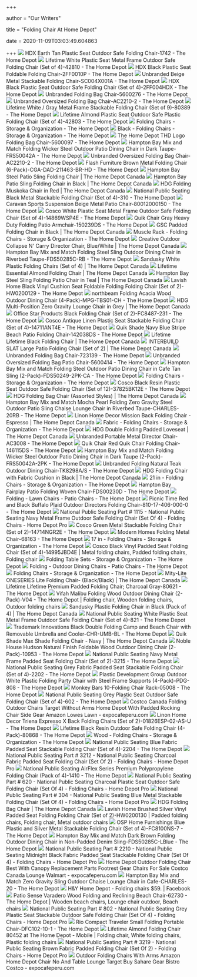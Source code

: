 +++
        
author = "Our Writers"
        
title = "Folding Chair At Home Depot"
        
date = 2020-11-09T03:03:49.604863
        
+++
[ ![](https://images.homedepot-static.com/productImages/fd31de5a-ae61-4a6f-aaf8-46398aa2e3a3/svn/earth-tan-hdx-folding-chairs-1742-64_1000.jpg)](https://images.homedepot-static.com/productImages/fd31de5a-ae61-4a6f-aaf8-46398aa2e3a3/svn/earth-tan-hdx-folding-chairs-1742-64_1000.jpg) HDX Earth Tan Plastic Seat Outdoor Safe Folding Chair-1742 - The Home Depot
[ ![](https://images.homedepot-static.com/productImages/665ddcfe-2897-45cb-882f-69a0fdca8d1e/svn/white-lifetime-folding-chairs-42810-64_600.jpg)](https://images.homedepot-static.com/productImages/665ddcfe-2897-45cb-882f-69a0fdca8d1e/svn/white-lifetime-folding-chairs-42810-64_600.jpg) Lifetime White Plastic Seat Metal Frame Outdoor Safe Folding Chair (Set of  4)-42810 - The Home Depot
[ ![](https://images.homedepot-static.com/productImages/758a30d1-5ab6-4c57-b244-8a6dca9173e0/svn/black-hdx-folding-chairs-2ff0010p-64_600.jpg)](https://images.homedepot-static.com/productImages/758a30d1-5ab6-4c57-b244-8a6dca9173e0/svn/black-hdx-folding-chairs-2ff0010p-64_600.jpg) HDX Black Plastic Seat Foldable Folding Chair-2FF0010P - The Home Depot
[ ![](https://images.homedepot-static.com/productImages/e7870b4a-02d0-456e-b673-df6d310fe11e/svn/beige-folding-chairs-sc004x001a-64_600.jpg)](https://images.homedepot-static.com/productImages/e7870b4a-02d0-456e-b673-df6d310fe11e/svn/beige-folding-chairs-sc004x001a-64_600.jpg) Unbranded Beige Metal Stackable Folding Chair-SC004X001A - The Home Depot
[ ![](https://images.homedepot-static.com/productImages/5e095f5c-f032-4b00-b68c-8b31a849f43a/svn/black-hdx-folding-chairs-2ff004hdx-64_1000.jpg)](https://images.homedepot-static.com/productImages/5e095f5c-f032-4b00-b68c-8b31a849f43a/svn/black-hdx-folding-chairs-2ff004hdx-64_1000.jpg) HDX Black Plastic Seat Outdoor Safe Folding Chair (Set of 4)-2FF004HDX -  The Home Depot
[ ![](https://images.homedepot-static.com/productImages/b28be536-de7b-476d-9234-2f6ae140374d/svn/red-camping-chairs-5600276-64_1000.jpg)](https://images.homedepot-static.com/productImages/b28be536-de7b-476d-9234-2f6ae140374d/svn/red-camping-chairs-5600276-64_1000.jpg) Unbranded Folding Bag Chair-5600276 - The Home Depot
[ ![](https://images.homedepot-static.com/productImages/354931fa-8515-4f42-8c94-b9dd326a0948/svn/sliver-gery-camping-chairs-ac2210-2-64_1000.jpg)](https://images.homedepot-static.com/productImages/354931fa-8515-4f42-8c94-b9dd326a0948/svn/sliver-gery-camping-chairs-ac2210-2-64_1000.jpg) Unbranded Oversized Folding Bag Chair-AC2210-2 - The Home Depot
[ ![](https://images.homedepot-static.com/productImages/8dbe486c-ae13-408a-b37b-c445171934b9/svn/white-gray-lifetime-folding-chairs-80389-44_600.jpg)](https://images.homedepot-static.com/productImages/8dbe486c-ae13-408a-b37b-c445171934b9/svn/white-gray-lifetime-folding-chairs-80389-44_600.jpg) Lifetime White / Gray Metal Frame Stackable Folding Chair (Set of 9)-80389  - The Home Depot
[ ![](https://images.homedepot-static.com/productImages/cc83abe0-91e9-4960-94cd-9b554c7fd386/svn/almond-lifetime-folding-chairs-42803-64_600.jpg)](https://images.homedepot-static.com/productImages/cc83abe0-91e9-4960-94cd-9b554c7fd386/svn/almond-lifetime-folding-chairs-42803-64_600.jpg) Lifetime Almond Plastic Seat Outdoor Safe Plastic Folding Chair (Set of  4)-42803 - The Home Depot
[ ![](https://contentgrid.homedepot-static.com/hdus/en_US/DTCCOMNEW/fetch/FetchRules/PLP_Banner_PartialGroup/D59s-FoldingFurniture-1493227-205054104.png)](https://contentgrid.homedepot-static.com/hdus/en_US/DTCCOMNEW/fetch/FetchRules/PLP_Banner_PartialGroup/D59s-FoldingFurniture-1493227-205054104.png) Folding Chairs - Storage & Organization - The Home Depot
[ ![](https://images.homedepot-static.com/productImages/f6ccedfa-7680-4ed4-a195-a0a16148cd5c/svn/black-cosco-folding-chairs-1471105xe-64_1000.jpg)](https://images.homedepot-static.com/productImages/f6ccedfa-7680-4ed4-a195-a0a16148cd5c/svn/black-cosco-folding-chairs-1471105xe-64_1000.jpg) Black - Folding Chairs - Storage & Organization - The Home Depot
[ ![](https://images.homedepot-static.com/productImages/2debb482-d656-4231-a442-6cfcb9f87ecc/svn/the-home-depot-camping-chairs-5600097-64_1000.jpg)](https://images.homedepot-static.com/productImages/2debb482-d656-4231-a442-6cfcb9f87ecc/svn/the-home-depot-camping-chairs-5600097-64_1000.jpg) The Home Depot THD Logo Folding Bag Chair-5600097 - The Home Depot
[ ![](https://images.homedepot-static.com/productImages/90534d0a-1a12-4089-8c78-1698d00dc220/svn/hampton-bay-outdoor-dining-chairs-frs50042a-64_1000.jpg)](https://images.homedepot-static.com/productImages/90534d0a-1a12-4089-8c78-1698d00dc220/svn/hampton-bay-outdoor-dining-chairs-frs50042a-64_1000.jpg) Hampton Bay Mix and Match Folding Wicker Steel Outdoor Patio Dining Chair  in Dark Taupe-FRS50042A - The Home Depot
[ ![](https://images.homedepot-static.com/productImages/c4a3eb3b-d022-43e7-8805-6382d7f0f4b5/svn/sliver-gery-camping-chairs-ac2210-2-e1_600.jpg)](https://images.homedepot-static.com/productImages/c4a3eb3b-d022-43e7-8805-6382d7f0f4b5/svn/sliver-gery-camping-chairs-ac2210-2-e1_600.jpg) Unbranded Oversized Folding Bag Chair-AC2210-2 - The Home Depot
[ ![](https://images.homedepot-static.com/productImages/e6deb67c-d901-46b8-ac7c-f73bb0b4c0ba/svn/brown-flash-furniture-folding-chairs-cga-dad-211463-br-hd-64_600.jpg)](https://images.homedepot-static.com/productImages/e6deb67c-d901-46b8-ac7c-f73bb0b4c0ba/svn/brown-flash-furniture-folding-chairs-cga-dad-211463-br-hd-64_600.jpg) Flash Furniture Brown Metal Folding Chair (6-Pack)-CGA-DAD-211463-BR-HD -  The Home Depot
[ ![](https://homedepot.scene7.com/is/image/homedepotcanada/p_1001025583.jpg?wid=1000&hei=1000&op_sharpen=1)](https://homedepot.scene7.com/is/image/homedepotcanada/p_1001025583.jpg?wid=1000&hei=1000&op_sharpen=1) Hampton Bay Steel Patio Sling Folding Chair | The Home Depot Canada
[ ![](https://homedepot.scene7.com/is/image/homedepotcanada/p_1001025292.jpg?wid=1000&hei=1000&op_sharpen=1)](https://homedepot.scene7.com/is/image/homedepotcanada/p_1001025292.jpg?wid=1000&hei=1000&op_sharpen=1) Hampton Bay Patio Sling Folding Chair in Black | The Home Depot Canada
[ ![](https://homedepot.scene7.com/is/image/homedepotcanada/p_1001034412.jpg?wid=1000&hei=1000&op_sharpen=1)](https://homedepot.scene7.com/is/image/homedepotcanada/p_1001034412.jpg?wid=1000&hei=1000&op_sharpen=1) HDG Folding Muskoka Chair in Red | The Home Depot Canada
[ ![](https://images.homedepot-static.com/productImages/a8b052d6-6290-455c-99bf-f1c54a8ffe8d/svn/black-national-public-seating-folding-chairs-310-64_600.jpg)](https://images.homedepot-static.com/productImages/a8b052d6-6290-455c-99bf-f1c54a8ffe8d/svn/black-national-public-seating-folding-chairs-310-64_600.jpg) National Public Seating Black Metal Stackable Folding Chair (Set of 4)-310  - The Home Depot
[ ![](https://images.homedepot-static.com/productImages/72d08585-4127-42f3-9971-b1a808d5cc33/svn/caravan-sports-outdoor-lounge-chairs-80012000150-64_600.jpg)](https://images.homedepot-static.com/productImages/72d08585-4127-42f3-9971-b1a808d5cc33/svn/caravan-sports-outdoor-lounge-chairs-80012000150-64_600.jpg) Caravan Sports Suspension Beige Metal Patio Chair-80012000150 - The Home  Depot
[ ![](https://images.homedepot-static.com/productImages/714f6c6e-bb83-4cef-879e-d16f1088362a/svn/white-speckle-cosco-folding-chairs-14869wsp4e-64_1000.jpg)](https://images.homedepot-static.com/productImages/714f6c6e-bb83-4cef-879e-d16f1088362a/svn/white-speckle-cosco-folding-chairs-14869wsp4e-64_1000.jpg) Cosco White Plastic Seat Metal Frame Outdoor Safe Folding Chair (Set of  4)-14869WSP4E - The Home Depot
[ ![](https://images.homedepot-static.com/productImages/e460b79e-ae76-488e-84be-49fe8669eece/svn/gray-quik-chair-camping-chairs-150239ds-64_1000.jpg)](https://images.homedepot-static.com/productImages/e460b79e-ae76-488e-84be-49fe8669eece/svn/gray-quik-chair-camping-chairs-150239ds-64_1000.jpg) Quik Chair Gray Heavy Duty Folding Patio Armchair-150239DS - The Home Depot
[ ![](https://homedepot.scene7.com/is/image/homedepotcanada/p_1000678374.jpg?wid=1000&hei=1000&op_sharpen=1)](https://homedepot.scene7.com/is/image/homedepotcanada/p_1000678374.jpg?wid=1000&hei=1000&op_sharpen=1) GSC Padded Folding Chair in Black | The Home Depot Canada
[ ![](https://images.homedepot-static.com/productImages/4a40aca7-8810-4123-9674-ead3f190ff3f/svn/black-muscle-rack-folding-chairs-fpmc-blk-64_400_compressed.jpg)](https://images.homedepot-static.com/productImages/4a40aca7-8810-4123-9674-ead3f190ff3f/svn/black-muscle-rack-folding-chairs-fpmc-blk-64_400_compressed.jpg) Muscle Rack - Folding Chairs - Storage & Organization - The Home Depot
[ ![](https://homedepot.scene7.com/is/image/homedepotcanada/p_1001517827.jpg?wid=1000&hei=1000&op_sharpen=1)](https://homedepot.scene7.com/is/image/homedepotcanada/p_1001517827.jpg?wid=1000&hei=1000&op_sharpen=1) Creative Outdoor Collapse N' Carry Director Chair, Blue/White | The Home  Depot Canada
[ ![](https://images.homedepot-static.com/productImages/7d93037e-5054-4ee0-81a3-dd8f7710a9de/svn/hampton-bay-outdoor-dining-chairs-fds50285c-rb-64_600.jpg)](https://images.homedepot-static.com/productImages/7d93037e-5054-4ee0-81a3-dd8f7710a9de/svn/hampton-bay-outdoor-dining-chairs-fds50285c-rb-64_600.jpg) Hampton Bay Mix and Match Folding Steel Sling Outdoor Dining Chair in  Riverbed Taupe-FDS50285C-RB - The Home Depot
[ ![](https://homedepot.scene7.com/is/image/homedepotcanada/p_1001389259.jpg?wid=1000&hei=1000&op_sharpen=1)](https://homedepot.scene7.com/is/image/homedepotcanada/p_1001389259.jpg?wid=1000&hei=1000&op_sharpen=1) Sandusky White Plastic Folding Chairs (Set of 4) | The Home Depot Canada
[ ![](https://homedepot.scene7.com/is/image/homedepotcanada/p_1001102899.jpg?wid=1000&hei=1000&op_sharpen=1)](https://homedepot.scene7.com/is/image/homedepotcanada/p_1001102899.jpg?wid=1000&hei=1000&op_sharpen=1) Lifetime Essential Almond Folding Chair | The Home Depot Canada
[ ![](https://homedepot.scene7.com/is/image/homedepotcanada/p_1001406338.jpg?wid=1000&hei=1000&op_sharpen=1)](https://homedepot.scene7.com/is/image/homedepotcanada/p_1001406338.jpg?wid=1000&hei=1000&op_sharpen=1) Hampton Bay Steel Sling Folding Patio Chair in Teal | The Home Depot Canada
[ ![](https://images.homedepot-static.com/productImages/75d4585b-e64b-41c4-a625-f1d240e9e888/svn/black-lavish-home-folding-chairs-hw0200129-64_600.jpg)](https://images.homedepot-static.com/productImages/75d4585b-e64b-41c4-a625-f1d240e9e888/svn/black-lavish-home-folding-chairs-hw0200129-64_600.jpg) Lavish Home Black Vinyl Cushion Seat Foldable Folding Folding Chair (Set of  2)-HW0200129 - The Home Depot
[ ![](https://images.homedepot-static.com/productImages/889ead10-9fb8-4492-a5c8-c36eb7908d0c/svn/outdoor-dining-chairs-mpg-tbs01-ch-64_600.jpg)](https://images.homedepot-static.com/productImages/889ead10-9fb8-4492-a5c8-c36eb7908d0c/svn/outdoor-dining-chairs-mpg-tbs01-ch-64_600.jpg) northbeam Folding Acacia Wood Outdoor Dining Chair (4-Pack)-MPG-TBS01-CH -  The Home Depot
[ ![](https://homedepot.scene7.com/is/image/homedepotcanada/p_1001075723.jpg?wid=1000&hei=1000&op_sharpen=1)](https://homedepot.scene7.com/is/image/homedepotcanada/p_1001075723.jpg?wid=1000&hei=1000&op_sharpen=1) HDG Multi-Position Zero Gravity Lounge Chair in Grey | The Home Depot Canada
[ ![](https://images.homedepot-static.com/productImages/4d243186-c8c2-415c-a84a-a4604510b049/svn/silver-office-star-products-folding-chairs-fc8487-231-e1_600.jpg)](https://images.homedepot-static.com/productImages/4d243186-c8c2-415c-a84a-a4604510b049/svn/silver-office-star-products-folding-chairs-fc8487-231-e1_600.jpg) Office Star Products Black Folding Chair (Set of 2)-FC8487-231 - The Home  Depot
[ ![](https://images.homedepot-static.com/productImages/5e21f420-23cd-48fe-bbc6-78800cbe3a78/svn/antique-linen-cosco-folding-chairs-14711ant4e-64_600.jpg)](https://images.homedepot-static.com/productImages/5e21f420-23cd-48fe-bbc6-78800cbe3a78/svn/antique-linen-cosco-folding-chairs-14711ant4e-64_600.jpg) Cosco Antique Linen Plastic Seat Stackable Folding Chair (Set of  4)-14711ANT4E - The Home Depot
[ ![](https://images.homedepot-static.com/productImages/79899fa1-e4a2-496a-9463-21040f2a1ca3/svn/navy-blue-quik-shade-beach-chairs-142038ds-64_600.jpg)](https://images.homedepot-static.com/productImages/79899fa1-e4a2-496a-9463-21040f2a1ca3/svn/navy-blue-quik-shade-beach-chairs-142038ds-64_600.jpg) Quik Shade Navy Blue Stripe Beach Patio Folding Chair-142038DS - The Home  Depot
[ ![](https://homedepot.scene7.com/is/image/homedepotcanada/p_1001551712.jpg?wid=1000&hei=1000&op_sharpen=1)](https://homedepot.scene7.com/is/image/homedepotcanada/p_1001551712.jpg?wid=1000&hei=1000&op_sharpen=1) Lifetime Lifetime Black Folding Chair | The Home Depot Canada
[ ![](https://homedepot.scene7.com/is/image/homedepotcanada/p_1001052204.jpg?wid=1000&hei=1000&op_sharpen=1)](https://homedepot.scene7.com/is/image/homedepotcanada/p_1001052204.jpg?wid=1000&hei=1000&op_sharpen=1) INTERBUILD SLAT Large Patio Folding Chair (Set of 2) | The Home Depot Canada
[ ![](https://images.homedepot-static.com/productImages/e456cb61-05c1-4257-8e86-4a62ea6610e8/svn/blue-camping-chairs-723139-64_600.jpg)](https://images.homedepot-static.com/productImages/e456cb61-05c1-4257-8e86-4a62ea6610e8/svn/blue-camping-chairs-723139-64_600.jpg) Unbranded Folding Bag Chair-723139 - The Home Depot
[ ![](https://images.homedepot-static.com/productImages/c449e2e9-f16f-4d87-aaf8-b28b29368bfc/svn/camping-chairs-5600414-64_1000.jpg)](https://images.homedepot-static.com/productImages/c449e2e9-f16f-4d87-aaf8-b28b29368bfc/svn/camping-chairs-5600414-64_1000.jpg) Unbranded Oversized Folding Bag Patio Chair-5600414 - The Home Depot
[ ![](https://images.homedepot-static.com/productImages/8aeebc9f-5000-490d-8f5a-d84436399b47/svn/hampton-bay-outdoor-dining-chairs-fds50249-2pk-ca-64_600.jpg)](https://images.homedepot-static.com/productImages/8aeebc9f-5000-490d-8f5a-d84436399b47/svn/hampton-bay-outdoor-dining-chairs-fds50249-2pk-ca-64_600.jpg) Hampton Bay Mix and Match Folding Steel Outdoor Patio Dining Chair in Cafe  Tan Sling (2-Pack)-FDS50249-2PK-CA - The Home Depot
[ ![](https://contentgrid.homedepot-static.com/hdus/en_US/DTCCOMNEW/fetch/FetchRules/PLP_Banner_PartialGroup/D59s-FoldingFurniture-1493227-303935944.png)](https://contentgrid.homedepot-static.com/hdus/en_US/DTCCOMNEW/fetch/FetchRules/PLP_Banner_PartialGroup/D59s-FoldingFurniture-1493227-303935944.png) Folding Chairs - Storage & Organization - The Home Depot
[ ![](https://images.homedepot-static.com/productImages/4655cda6-6b4b-48fe-bd59-906d6aafcb82/svn/black-resin-cosco-folding-chairs-37825bk12e-64_1000.jpg)](https://images.homedepot-static.com/productImages/4655cda6-6b4b-48fe-bd59-906d6aafcb82/svn/black-resin-cosco-folding-chairs-37825bk12e-64_1000.jpg) Cosco Black Resin Plastic Seat Outdoor Safe Folding Chair (Set of  12)-37825BK12E - The Home Depot
[ ![](https://homedepot.scene7.com/is/image/homedepotcanada/p_1001075639.jpg?wid=1000&hei=1000&op_sharpen=1)](https://homedepot.scene7.com/is/image/homedepotcanada/p_1001075639.jpg?wid=1000&hei=1000&op_sharpen=1) HDG Folding Bag Chair (Assorted Styles) | The Home Depot Canada
[ ![](https://images.homedepot-static.com/productImages/a98aa0d2-c3d4-4ed9-93ab-b52d65cfb811/svn/hampton-bay-outdoor-lounge-chairs-charles-20rb-64_600.jpg)](https://images.homedepot-static.com/productImages/a98aa0d2-c3d4-4ed9-93ab-b52d65cfb811/svn/hampton-bay-outdoor-lounge-chairs-charles-20rb-64_600.jpg) Hampton Bay Mix and Match Mocha Pearl Folding Zero Gravity Steel Outdoor  Patio Sling Chaise Lounge Chair in Riverbed Taupe-CHARLES-20RB - The Home  Depot
[ ![](https://homedepot.scene7.com/is/image/homedepotcanada/p_1001044558.jpg?wid=1000&hei=1000&op_sharpen=1)](https://homedepot.scene7.com/is/image/homedepotcanada/p_1001044558.jpg?wid=1000&hei=1000&op_sharpen=1) Linon Home Decor Mission Back Folding Chair - Espresso | The Home Depot  Canada
[ ![](https://images.homedepot-static.com/catalog/productImages/300/07/07c114c5-eae6-47e4-b90b-19933f2dc236_300.jpg)](https://images.homedepot-static.com/catalog/productImages/300/07/07c114c5-eae6-47e4-b90b-19933f2dc236_300.jpg) Fabric - Folding Chairs - Storage & Organization - The Home Depot
[ ![](https://homedepot.scene7.com/is/image/homedepotcanada/p_1001235935.jpg?wid=1000&hei=1000&op_sharpen=1)](https://homedepot.scene7.com/is/image/homedepotcanada/p_1001235935.jpg?wid=1000&hei=1000&op_sharpen=1) HDG Double Folding Padded Loveseat | The Home Depot Canada
[ ![](https://images.homedepot-static.com/productImages/2c08aeba-6817-421a-a6e3-68b4d50db62d/svn/light-grey-camping-chairs-ac3008-64_1000.jpg)](https://images.homedepot-static.com/productImages/2c08aeba-6817-421a-a6e3-68b4d50db62d/svn/light-grey-camping-chairs-ac3008-64_1000.jpg) Unbranded Portable Metal Director Chair-AC3008 - The Home Depot
[ ![](https://images.homedepot-static.com/productImages/df17a05a-68cb-49c1-9cd9-06dfbe1de23d/svn/red-white-and-blue-quik-chair-camping-chairs-146115ds-64_600.jpg)](https://images.homedepot-static.com/productImages/df17a05a-68cb-49c1-9cd9-06dfbe1de23d/svn/red-white-and-blue-quik-chair-camping-chairs-146115ds-64_600.jpg) Quik Chair Red Quik Chair Folding Chair-146115DS - The Home Depot
[ ![](https://images.homedepot-static.com/productImages/d263c7f8-a1f6-44d3-9c0c-8ac4b95cacdd/svn/hampton-bay-outdoor-dining-chairs-frs50042a-2pk-64_600.jpg)](https://images.homedepot-static.com/productImages/d263c7f8-a1f6-44d3-9c0c-8ac4b95cacdd/svn/hampton-bay-outdoor-dining-chairs-frs50042a-2pk-64_600.jpg) Hampton Bay Mix and Match Folding Wicker Steel Outdoor Patio Dining Chair  in Dark Taupe (2-Pack)-FRS50042A-2PK - The Home Depot
[ ![](https://images.homedepot-static.com/productImages/8c1f5537-a96a-44f4-b8e8-f0a70aae881d/svn/outdoor-lounge-chairs-tk8298a-s-64_600.jpg)](https://images.homedepot-static.com/productImages/8c1f5537-a96a-44f4-b8e8-f0a70aae881d/svn/outdoor-lounge-chairs-tk8298a-s-64_600.jpg) Unbranded Folding Natural Teak Outdoor Dining Chair-TK8298A/S - The Home  Depot
[ ![](https://homedepot.scene7.com/is/image/homedepotcanada/p_1000847589.jpg?wid=1000&hei=1000&op_sharpen=1)](https://homedepot.scene7.com/is/image/homedepotcanada/p_1000847589.jpg?wid=1000&hei=1000&op_sharpen=1) HDG Folding Chair with Fabric Cushion in Black | The Home Depot Canada
[ ![](https://images.homedepot-static.com/productImages/bb255556-2b96-4360-a336-280c8032e504/svn/white-carnegy-avenue-folding-chairs-cga-rut-2248-wh-hd-64_400_compressed.jpg)](https://images.homedepot-static.com/productImages/bb255556-2b96-4360-a336-280c8032e504/svn/white-carnegy-avenue-folding-chairs-cga-rut-2248-wh-hd-64_400_compressed.jpg) 21 in - Folding Chairs - Storage & Organization - The Home Depot
[ ![](https://i.pinimg.com/originals/90/d9/ad/90d9ad699c64ed4421b4d9fde2f523ae.jpg)](https://i.pinimg.com/originals/90/d9/ad/90d9ad699c64ed4421b4d9fde2f523ae.jpg) Hampton Bay Fairplay Patio Folding Woven Chair-FDS00230D - The Home Depot
[ ![](https://images.homedepot-static.com/catalog/productImages/300/61/6109f7b3-437c-41f9-804f-97aa0c8e1dfb_300.jpg)](https://images.homedepot-static.com/catalog/productImages/300/61/6109f7b3-437c-41f9-804f-97aa0c8e1dfb_300.jpg) Folding - Lawn Chairs - Patio Chairs - The Home Depot
[ ![](https://images.homedepot-static.com/productImages/f38074f7-2746-48bc-bf15-6ed082da0bdf/svn/red-black-buffalo-plaid-picnic-time-camping-chairs-810-17-406-000-0-64_600.jpg)](https://images.homedepot-static.com/productImages/f38074f7-2746-48bc-bf15-6ed082da0bdf/svn/red-black-buffalo-plaid-picnic-time-camping-chairs-810-17-406-000-0-64_600.jpg) Picnic Time Red and Black Buffalo Plaid Outdoor Directors Folding Chair-810-17-406-000-0  - The Home Depot
[ ![](https://content.interlinebrands.com/product/Image/Detail/10067/3583701_usn.jpg)](https://content.interlinebrands.com/product/Image/Detail/10067/3583701_usn.jpg) National Public Seating Part # 1115 - National Public Seating Navy Metal  Frame Outdoor Safe Folding Chair (Set Of 4) - Folding Chairs - Home Depot  Pro
[ ![](https://images.homedepot-static.com/productImages/0b97b720-9f5d-433f-bd64-2a08cc565c05/svn/green-cosco-folding-chairs-14714ngr2e-64_600.jpg)](https://images.homedepot-static.com/productImages/0b97b720-9f5d-433f-bd64-2a08cc565c05/svn/green-cosco-folding-chairs-14714ngr2e-64_600.jpg) Cosco Green Metal Stackable Folding Chair (Set of 2)-14714NGR2E - The Home  Depot
[ ![](https://images.homedepot-static.com/productImages/f66ac42a-2363-42a4-9518-4bdf5a9cec17/svn/black-modern-homes-folding-chairs-68163-64_600.jpg)](https://images.homedepot-static.com/productImages/f66ac42a-2363-42a4-9518-4bdf5a9cec17/svn/black-modern-homes-folding-chairs-68163-64_600.jpg) Modern Homes Folding Metal Chair-68163 - The Home Depot
[ ![](https://images.homedepot-static.com/productImages/6dbd865b-1604-4493-988c-88866ab7b694/svn/black-cosco-folding-chairs-60542blk8e-64_1000.jpg)](https://images.homedepot-static.com/productImages/6dbd865b-1604-4493-988c-88866ab7b694/svn/black-cosco-folding-chairs-60542blk8e-64_1000.jpg) 17 in - Folding Chairs - Storage & Organization - The Home Depot
[ ![](https://i.pinimg.com/originals/46/20/8e/46208e65ae48dc580c15de1d2c95ce30.jpg)](https://i.pinimg.com/originals/46/20/8e/46208e65ae48dc580c15de1d2c95ce30.jpg) Cosco Black Vinyl Padded Seat Folding Chair (Set of 4)-14995JBD4E | Metal folding  chairs, Padded folding chairs, Folding chair
[ ![](https://images.homedepot-static.com/productImages/23c9b9bb-39a8-402c-8bf4-ffdc6743eb36/svn/brown-folding-table-sets-cga-flf-202486-br-hd-64_1000.jpg)](https://images.homedepot-static.com/productImages/23c9b9bb-39a8-402c-8bf4-ffdc6743eb36/svn/brown-folding-table-sets-cga-flf-202486-br-hd-64_1000.jpg) Folding Table Sets - Storage & Organization - The Home Depot
[ ![](https://images.homedepot-static.com/productImages/70a0528a-8b80-4220-8fc2-416d0a3e5ebe/svn/hampton-bay-outdoor-dining-chairs-fds50249-2pkrvb-64_400.jpg)](https://images.homedepot-static.com/productImages/70a0528a-8b80-4220-8fc2-416d0a3e5ebe/svn/hampton-bay-outdoor-dining-chairs-fds50249-2pkrvb-64_400.jpg) Folding - Outdoor Dining Chairs - Patio Chairs - The Home Depot
[ ![](https://contentgrid.homedepot-static.com/hdus/en_US/DTCCOMNEW/fetch/FetchRules/PLP_Banner_PartialGroup/D59s-FoldingFurniture-1493227-308143370.png)](https://contentgrid.homedepot-static.com/hdus/en_US/DTCCOMNEW/fetch/FetchRules/PLP_Banner_PartialGroup/D59s-FoldingFurniture-1493227-308143370.png) Folding Chairs - Storage & Organization - The Home Depot
[ ![](https://homedepot.scene7.com/is/image/homedepotcanada/p_1000807616.jpg?wid=1000&hei=1000&op_sharpen=1)](https://homedepot.scene7.com/is/image/homedepotcanada/p_1000807616.jpg?wid=1000&hei=1000&op_sharpen=1) Mity-Lite ONESERIES Lite Folding Chair- (Black/Black) | The Home Depot  Canada
[ ![](https://images.homedepot-static.com/productImages/77a7e23a-0dc1-4583-a631-a4023235416f/svn/charcoal-gray-lifetime-folding-chairs-80621-64_600.jpg)](https://images.homedepot-static.com/productImages/77a7e23a-0dc1-4583-a631-a4023235416f/svn/charcoal-gray-lifetime-folding-chairs-80621-64_600.jpg) Lifetime Lifetime Premium Padded Folding Chair; Charcoal Gray-80621 - The Home  Depot
[ ![](https://i.pinimg.com/originals/a0/74/9e/a0749e10aeb3c0ad734d5d09747636ae.jpg)](https://i.pinimg.com/originals/a0/74/9e/a0749e10aeb3c0ad734d5d09747636ae.jpg) Vifah Malibu Folding Wood Outdoor Dining Chair (2-Pack)-V04 - The Home Depot  | Folding chair, Wooden folding chairs, Outdoor folding chairs
[ ![](https://homedepot.scene7.com/is/image/homedepotcanada/p_1001389261.jpg?wid=1000&hei=1000&op_sharpen=1)](https://homedepot.scene7.com/is/image/homedepotcanada/p_1001389261.jpg?wid=1000&hei=1000&op_sharpen=1) Sandusky Plastic Folding Chair in Black (Pack of 4) | The Home Depot Canada
[ ![](https://images.homedepot-static.com/productImages/769b2af1-ca64-4f9e-be54-43d6e889c94d/svn/white-national-public-seating-folding-chairs-821-64_600.jpg)](https://images.homedepot-static.com/productImages/769b2af1-ca64-4f9e-be54-43d6e889c94d/svn/white-national-public-seating-folding-chairs-821-64_600.jpg) National Public Seating White Plastic Seat Metal Frame Outdoor Safe Folding  Chair (Set of 4)-821 - The Home Depot
[ ![](https://images.homedepot-static.com/productImages/52dc608f-23c6-4870-96b1-e683721d6fa9/svn/black-trademark-innovations-camping-chairs-chr-umb-bl-64_600.jpg)](https://images.homedepot-static.com/productImages/52dc608f-23c6-4870-96b1-e683721d6fa9/svn/black-trademark-innovations-camping-chairs-chr-umb-bl-64_600.jpg) Trademark Innovations Black Double Folding Camp and Beach Chair with  Removable Umbrella and Cooler-CHR-UMB-BL - The Home Depot
[ ![](https://homedepot.scene7.com/is/image/homedepotcanada/p_1001331455.jpg?wid=1000&hei=1000&op_sharpen=1)](https://homedepot.scene7.com/is/image/homedepotcanada/p_1001331455.jpg?wid=1000&hei=1000&op_sharpen=1) Quik Shade Max Shade Folding Chair - Navy | The Home Depot Canada
[ ![](https://images.homedepot-static.com/productImages/ae0feabf-ba34-4a0a-aa4b-b833e226211d/svn/noble-house-outdoor-dining-chairs-10953-64_600.jpg)](https://images.homedepot-static.com/productImages/ae0feabf-ba34-4a0a-aa4b-b833e226211d/svn/noble-house-outdoor-dining-chairs-10953-64_600.jpg) Noble House Hudson Natural Finish Foldable Wood Outdoor Dining Chair  (2-Pack)-10953 - The Home Depot
[ ![](https://images.homedepot-static.com/productImages/a3117dd3-9a51-4c22-8f30-bb3699ad6e41/svn/navy-national-public-seating-folding-chairs-3215-64_600.jpg)](https://images.homedepot-static.com/productImages/a3117dd3-9a51-4c22-8f30-bb3699ad6e41/svn/navy-national-public-seating-folding-chairs-3215-64_600.jpg) National Public Seating Navy Metal Frame Padded Seat Folding Chair (Set of  2)-3215 - The Home Depot
[ ![](https://images.homedepot-static.com/productImages/62d62d60-6760-4809-82c1-38e4161e6a46/svn/grey-national-public-seating-folding-chairs-2202-64_600.jpg)](https://images.homedepot-static.com/productImages/62d62d60-6760-4809-82c1-38e4161e6a46/svn/grey-national-public-seating-folding-chairs-2202-64_600.jpg) National Public Seating Grey Fabric Padded Seat Stackable Folding Chair  (Set of 4)-2202 - The Home Depot
[ ![](https://images.homedepot-static.com/productImages/9bf082b9-ff1b-4d36-9ed6-57e52eb234f0/svn/white-plastic-development-group-folding-chairs-pdg-808-c3_600.jpg)](https://images.homedepot-static.com/productImages/9bf082b9-ff1b-4d36-9ed6-57e52eb234f0/svn/white-plastic-development-group-folding-chairs-pdg-808-c3_600.jpg) Plastic Development Group Outdoor White Plastic Folding Party Chair with  Steel Frame Supports (4-Pack)-PDG-808 - The Home Depot
[ ![](https://images.homedepot-static.com/productImages/8ef1e05b-e6eb-4ee6-bb74-f3d538a68e20/svn/gray-monkey-bars-garage-storage-hooks-05008-c3_600.jpg)](https://images.homedepot-static.com/productImages/8ef1e05b-e6eb-4ee6-bb74-f3d538a68e20/svn/gray-monkey-bars-garage-storage-hooks-05008-c3_600.jpg) Monkey Bars 10-Folding Chair Rack-05008 - The Home Depot
[ ![](https://images.homedepot-static.com/productImages/6e46717d-0076-4f58-90af-919dd9c8e883/svn/grey-national-public-seating-folding-chairs-602-64_600.jpg)](https://images.homedepot-static.com/productImages/6e46717d-0076-4f58-90af-919dd9c8e883/svn/grey-national-public-seating-folding-chairs-602-64_600.jpg) National Public Seating Grey Plastic Seat Outdoor Safe Folding Chair (Set  of 4)-602 - The Home Depot
[ ![](https://www.expocafeperu.com/w/2020/06/costco-canada-folding-outdoor-chairs-target-without-arms-home-depot-with-padded-rocking-chair-side.jpg)](https://www.expocafeperu.com/w/2020/06/costco-canada-folding-outdoor-chairs-target-without-arms-home-depot-with-padded-rocking-chair-side.jpg) Costco Canada Folding Outdoor Chairs Target Without Arms Home Depot With  Padded Rocking Chair Side Gear Amazon Lowes Lawn - expocafeperu.com
[ ![](https://images.homedepot-static.com/productImages/21b9debc-25c7-49a1-ad56-6c14d7324053/svn/brown-linon-home-decor-dining-chairs-01826esp-02-as-u-1f_600.jpg)](https://images.homedepot-static.com/productImages/21b9debc-25c7-49a1-ad56-6c14d7324053/svn/brown-linon-home-decor-dining-chairs-01826esp-02-as-u-1f_600.jpg) Linon Home Decor Triena Expresso X Back Folding Chairs (Set of  2)-01826ESP-02-AS-U - The Home Depot
[ ![](https://images.homedepot-static.com/productImages/cecd02b0-c449-415e-b63b-492f21ef8647/svn/black-lifetime-folding-chairs-80868-64_600.jpg)](https://images.homedepot-static.com/productImages/cecd02b0-c449-415e-b63b-492f21ef8647/svn/black-lifetime-folding-chairs-80868-64_600.jpg) Lifetime Black Resin Outdoor Safe Folding Chair (4-Pack)-80868 - The Home  Depot
[ ![](https://images.homedepot-static.com/productImages/7fe80ebb-b8d8-4716-88aa-b01bde4c5402/svn/honey-folding-chairs-230-05-64_1000.jpg)](https://images.homedepot-static.com/productImages/7fe80ebb-b8d8-4716-88aa-b01bde4c5402/svn/honey-folding-chairs-230-05-64_1000.jpg) Wood - Folding Chairs - Storage & Organization - The Home Depot
[ ![](https://images.homedepot-static.com/productImages/6b6a5a0f-1ac5-4b3d-b94a-3cec6c1cfebe/svn/blue-national-public-seating-folding-chairs-2204-c3_600.jpg)](https://images.homedepot-static.com/productImages/6b6a5a0f-1ac5-4b3d-b94a-3cec6c1cfebe/svn/blue-national-public-seating-folding-chairs-2204-c3_600.jpg) National Public Seating Blue Fabric Padded Seat Stackable Folding Chair  (Set of 4)-2204 - The Home Depot
[ ![](https://content.interlinebrands.com/product/Image/Detail/10096/2487374_usn.jpg)](https://content.interlinebrands.com/product/Image/Detail/10096/2487374_usn.jpg) National Public Seating Part # 3212 - National Public Seating Charcoal  Fabric Padded Seat Folding Chair (Set Of 2) - Folding Chairs - Home Depot  Pro
[ ![](https://images.homedepot-static.com/productImages/c1cfd956-66e1-4a9e-b88d-16b6c16b6c9c/svn/black-national-public-seating-folding-chairs-1410-64_600.jpg)](https://images.homedepot-static.com/productImages/c1cfd956-66e1-4a9e-b88d-16b6c16b6c9c/svn/black-national-public-seating-folding-chairs-1410-64_600.jpg) National Public Seating AirFlex Series Premium Polypropylene Folding Chair  (Pack of 4)-1410 - The Home Depot
[ ![](https://content.interlinebrands.com/product/Image/Detail/10067/3583700_usn.jpg)](https://content.interlinebrands.com/product/Image/Detail/10067/3583700_usn.jpg) National Public Seating Part # 620 - National Public Seating Charcoal  Plastic Seat Outdoor Safe Folding Chair (Set Of 4) - Folding Chairs - Home  Depot Pro
[ ![](https://content.interlinebrands.com/product/Image/Detail/10008/303935920_usn.jpg)](https://content.interlinebrands.com/product/Image/Detail/10008/303935920_usn.jpg) National Public Seating Part # 304 - National Public Seating Blue Metal  Stackable Folding Chair (Set Of 4) - Folding Chairs - Home Depot Pro
[ ![](https://homedepot.scene7.com/is/image/homedepotcanada/p_1000695174.jpg?wid=1000&hei=1000&op_sharpen=1)](https://homedepot.scene7.com/is/image/homedepotcanada/p_1000695174.jpg?wid=1000&hei=1000&op_sharpen=1) HDG Folding Bag Chair | The Home Depot Canada
[ ![](https://i.pinimg.com/originals/46/d0/5e/46d05e9b6f7549fbd7dc506cf98b58fa.jpg)](https://i.pinimg.com/originals/46/d0/5e/46d05e9b6f7549fbd7dc506cf98b58fa.jpg) Lavish Home Brushed Silver Vinyl Padded Seat Folding Folding Chair (Set of  2)-HW0200130 | Padded folding chairs, Folding chair, Metal outdoor chairs
[ ![](https://images.homedepot-static.com/productImages/24907645-35aa-4e1c-adb3-f08e6c976067/svn/blue-and-silver-osp-home-furnishings-folding-chairs-fc8100ns-7-64_600.jpg)](https://images.homedepot-static.com/productImages/24907645-35aa-4e1c-adb3-f08e6c976067/svn/blue-and-silver-osp-home-furnishings-folding-chairs-fc8100ns-7-64_600.jpg) OSP Home Furnishings Blue Plastic and Silver Metal Stackable Folding Chair  (Set of 4)-FC8100NS-7 - The Home Depot
[ ![](https://i.pinimg.com/originals/1b/c4/67/1bc467e6508752a712b0b93cf09e010d.jpg)](https://i.pinimg.com/originals/1b/c4/67/1bc467e6508752a712b0b93cf09e010d.jpg) Hampton Bay Mix and Match Dark Brown Folding Outdoor Dining Chair in  Non-Padded Denim Sling-FDS50285C-LBlue - The Home Depot
[ ![](https://content.interlinebrands.com/product/Image/Detail/10096/2487369_usn.jpg)](https://content.interlinebrands.com/product/Image/Detail/10096/2487369_usn.jpg) National Public Seating Part # 2210 - National Public Seating Midnight  Black Fabric Padded Seat Stackable Folding Chair (Set Of 4) - Folding Chairs  - Home Depot Pro
[ ![](https://www.expocafeperu.com/w/2020/02/home-depot-outdoor-folding-chair-best-outdoor-folding-chair-with-canopy-outdoor-folding-chair-replacement-parts-outdoor-folding-chair-with-footrest.jpg)](https://www.expocafeperu.com/w/2020/02/home-depot-outdoor-folding-chair-best-outdoor-folding-chair-with-canopy-outdoor-folding-chair-replacement-parts-outdoor-folding-chair-with-footrest.jpg) Home Depot Outdoor Folding Chair Best With Canopy Replacement Parts  Footrest Gear Chairs For Sale Costco Canada Lounge Walmart -  expocafeperu.com
[ ![](https://images.homedepot-static.com/productImages/9117fedf-fa97-4f17-a119-37ac8998de76/svn/hampton-bay-outdoor-chaise-lounges-charles-20-64_600.jpg)](https://images.homedepot-static.com/productImages/9117fedf-fa97-4f17-a119-37ac8998de76/svn/hampton-bay-outdoor-chaise-lounges-charles-20-64_600.jpg) Hampton Bay Mix and Match Zero Gravity Sling Outdoor Chaise Lounge Chair in  Cafe-CHARLES-20 - The Home Depot
[ ![](https://lookaside.fbsbx.com/lookaside/crawler/media/?media_id=746295756153721)](https://lookaside.fbsbx.com/lookaside/crawler/media/?media_id=746295756153721) H&Y Home Depot - Folding chairs $59. | Facebook
[ ![](https://i.pinimg.com/originals/91/93/af/9193af57d6238a1cfa63637be323c365.jpg)](https://i.pinimg.com/originals/91/93/af/9193af57d6238a1cfa63637be323c365.jpg) Patio Sense Varadero Wood Folding and Reclining Beach Chair-62730 - The Home  Depot | Wooden beach chairs, Lounge chair outdoor, Beach chairs
[ ![](https://content.interlinebrands.com/product/Image/Detail/10096/2487347_usn.jpg)](https://content.interlinebrands.com/product/Image/Detail/10096/2487347_usn.jpg) National Public Seating Part # 802 - National Public Seating Grey Plastic  Seat Stackable Outdoor Safe Folding Chair (Set Of 4) - Folding Chairs - Home  Depot Pro
[ ![](https://images.homedepot-static.com/productImages/24776d62-0a7b-4467-9362-69a56c8893dd/svn/black-rio-camping-chairs-dfc102-10-1-64_600.jpg)](https://images.homedepot-static.com/productImages/24776d62-0a7b-4467-9362-69a56c8893dd/svn/black-rio-camping-chairs-dfc102-10-1-64_600.jpg) Rio Compact Traveler Small Folding Portable Chair-DFC102-10-1 - The Home  Depot
[ ![](https://i.pinimg.com/736x/7d/79/77/7d7977d4c707788e55c2e5393ee88419.jpg)](https://i.pinimg.com/736x/7d/79/77/7d7977d4c707788e55c2e5393ee88419.jpg) Lifetime Almond Folding Chair 80452 at The Home Depot - Mobile | Folding  chair, White folding chairs, Plastic folding chairs
[ ![](https://content.interlinebrands.com/product/Image/Detail/10126/2487377_usn.jpg)](https://content.interlinebrands.com/product/Image/Detail/10126/2487377_usn.jpg) National Public Seating Part # 3219 - National Public Seating Brown Fabric  Padded Folding Chair (Set Of 2) - Folding Chairs - Home Depot Pro
[ ![](https://www.expocafeperu.com/w/2020/06/outdoor-folding-chairs-with-arms-amazon-home-depot-chair-no-and-table-lounge-target-buy-sahare.jpg)](https://www.expocafeperu.com/w/2020/06/outdoor-folding-chairs-with-arms-amazon-home-depot-chair-no-and-table-lounge-target-buy-sahare.jpg) Outdoor Folding Chairs With Arms Amazon Home Depot Chair No And Table  Lounge Target Buy Sahare Gear Bistro Costco - expocafeperu.com
